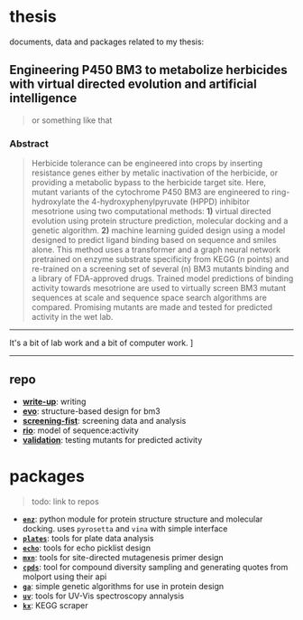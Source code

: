 # thesis
documents, data and packages related to my thesis:

## Engineering P450 BM3 to metabolize herbicides with virtual directed evolution and artificial intelligence

> or something like that

### Abstract

> Herbicide tolerance can be engineered into crops by inserting resistance genes either by metalic inactivation of the herbicide, or providing a metabolic bypass to the herbicide target site.
> Here, mutant variants of the cytochrome P450 BM3 are engineered to ring-hydroxylate the 4-hydroxyphenylpyruvate (HPPD) inhibitor mesotrione using two computational methods:
> **1)** virtual directed evolution using protein structure prediction, molecular docking and a genetic algorithm.
> **2)** machine learning guided design using a model designed to predict ligand binding based on sequence and smiles alone.
> This method uses a transformer and a graph neural network pretrained on enzyme substrate specificity from KEGG (n points) and re-trained on a screening set of several (n) BM3 mutants  binding and a library of FDA-approved drugs.
> Trained model predictions of binding activity towards mesotrione are used to virtually screen BM3 mutant sequences at scale and sequence space search algorithms are compared.
> Promising mutants are made and tested for predicted activity in the wet lab.

-------------------------

It's a bit of lab work and a bit of computer work. ]

-------------------------

## repo

- [**write-up**](write-up/markdown/docs/docs): writing
- [**evo**](evo): structure-based design for bm3
- [**screening-fist**](https://github.com/jamesengleback/screening-fist): screening data and analysis
- [**rio**](rio): model of sequence:activity
- [**validation**](validation): testing mutants for predicted activity

# packages 

> todo: link to repos

- [**`enz`**](https://github.com/jamesengleback/enz): python module for protein structure structure and molecular docking. uses `pyrosetta` and `vina` with simple interface
- [**`plates`**](https://github.com/jamesengleback/plates): tools for plate data analysis
- [**`echo`**](https://github.com/jamesengleback/echo): tools for echo picklist design 
- [**`mxn`**](https://github.com/jamesengleback/mxn): tools for site-directed mutagenesis primer design 
- [**`cpds`**](cpds): tool for compound diversity sampling and generating quotes from molport using their api
- [**`ga`**](https://github.com/jamesengleback/ga): simple genetic algorithms for use in protein design
- [**`uv`**](https://github.com/jamesengleback/uv): tools for UV-Vis spectroscopy annalysis
- [**`kx`**](https://github.com/jamesengleback/kx): KEGG scraper
